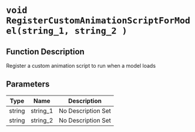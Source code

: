 # `void RegisterCustomAnimationScriptForModel(string_1, string_2 )`
## Function Description
Register a custom animation script to run when a model loads
## Parameters
Type|Name|Description
--|--|--
string|string_1|No Description Set
string|string_2|No Description Set
